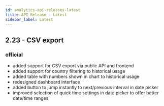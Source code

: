 ```yaml
---
id: analytics-api-releases-latest
title: API Release - Latest
sidebar_label: Latest
---
```


## 2.23 - CSV export

### official

-  added support for CSV export via public API and frontend
-  added support for country filtering to historical usage
-  added table with numbers shown in chart to historical usage
-  redesigned dashboard interface
-  added button to jump instantly to next/previous interval in date picker
-  improved selection of quick time settings in date picker to offer better date/time ranges